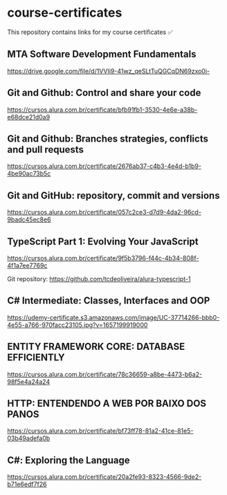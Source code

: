 # course-certificates
This repository contains links for my course certificates ✅

## MTA Software Development Fundamentals
https://drive.google.com/file/d/1VVIi9-41wz_qeSLtTuQGCqDN69zxo0i-

## Git and Github: Control and share your code
https://cursos.alura.com.br/certificate/bfb91fb1-3530-4e6e-a38b-e68dce21d0a9

## Git and Github: Branches strategies, conflicts and pull requests
https://cursos.alura.com.br/certificate/2676ab37-c4b3-4e4d-b1b9-4be90ac73b5c

## Git and GitHub: repository, commit and versions
https://cursos.alura.com.br/certificate/057c2ce3-d7d9-4da2-96cd-9badc45ec8e6

## TypeScript Part 1: Evolving Your JavaScript
https://cursos.alura.com.br/certificate/9f5b3796-f44c-4b34-808f-4f1a7ee7769c 

Git repository: https://github.com/tcdeoliveira/alura-typescript-1

## C# Intermediate: Classes, Interfaces and OOP
https://udemy-certificate.s3.amazonaws.com/image/UC-37714266-bbb0-4e55-a766-970facc23105.jpg?v=1657199919000

## ENTITY FRAMEWORK CORE: DATABASE EFFICIENTLY
https://cursos.alura.com.br/certificate/78c36659-a8be-4473-b6a2-98f5e4a24a24

## HTTP: ENTENDENDO A WEB POR BAIXO DOS PANOS
https://cursos.alura.com.br/certificate/bf73ff78-81a2-41ce-81e5-03b49adefa0b

## C#: Exploring the Language
https://cursos.alura.com.br/certificate/20a2fe93-8323-4566-9de2-b71e6edf7f26
